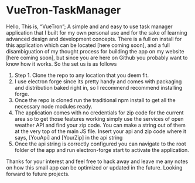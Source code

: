 # VueTron-TaskManager
Hello, This is, “VueTron”; A simple and and easy to use task manager application that I built for my own personal use and for the sake of learning advanced design and development concepts. There is a full on install for this application which can be located [here coming soon], and a full disambiguation of my thought process for building the app on my website [here coming soon], but since you are here on Github you probably want to know how it works. So the set us is as follows 

1. Step 1. Clone the repo to any location that you deem fit.
2. I use electron forge since its pretty handy and comes with packaging and distribution baked right in, so I recommend recommend installing forge.
3. Once the repo is cloned run the traditional npm install to get all the necessary node modules ready. 
4. The application comes with no credentials for zip code for the current area so to get those features working simply use the services of open weather API and find your zip code. You can make a string out of them at the very top of the main JS file. Insert your api and zip code where it says, [YouApi] and [YourZip] in the api string
5. Once the api string is correctly configured you can navigate to the root folder of the app and run electron-forge start to activate the application.

Thanks for your interest and feel free to hack away and leave me any notes on how this small app can be optimized or updated in the future. Looking forward to future projects. 